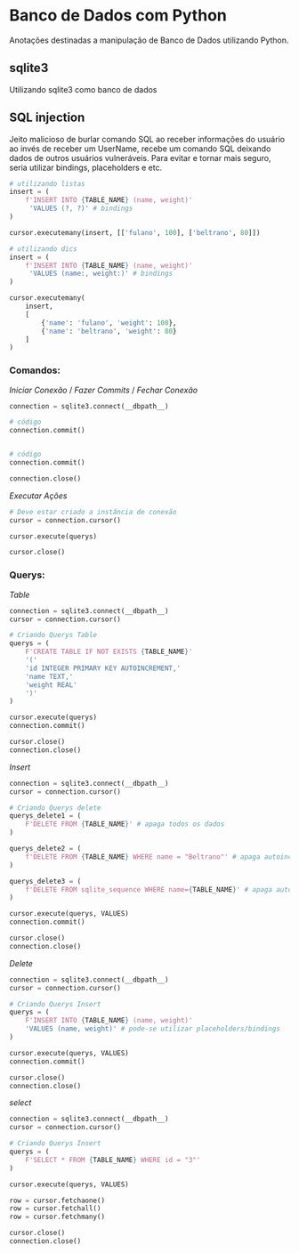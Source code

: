 # Banco de Dados com Python
Anotações destinadas a manipulação de Banco de Dados utilizando Python.

## sqlite3
Utilizando sqlite3 como banco de dados

## SQL injection
Jeito malicioso de burlar comando SQL ao receber informações do usuário ao invés de receber um UserName, recebe um comando SQL deixando dados de outros usuários vulneráveis. Para evitar e tornar mais seguro, seria utilizar bindings, placeholders e etc.
```Python
# utilizando listas
insert = (
    f'INSERT INTO {TABLE_NAME} (name, weight)'
     'VALUES (?, ?)' # bindings
)

cursor.executemany(insert, [['fulano', 100], ['beltrano', 80]])
```
```Python
# utilizando dics
insert = (
    f'INSERT INTO {TABLE_NAME} (name, weight)'
     'VALUES (name:, weight:)' # bindings
)

cursor.executemany(
    insert, 
    [
        {'name': 'fulano', 'weight': 100},
        {'name': 'beltrano', 'weight': 80}
    ]
)
```
### Comandos:
_Iniciar Conexão_ / _Fazer Commits_ / _Fechar Conexão_
```Python
connection = sqlite3.connect(__dbpath__)

# código
connection.commit()


# código
connection.commit()

connection.close()
```
_Executar Ações_
```Python
# Deve estar criado a instância de conexão
cursor = connection.cursor()

cursor.execute(querys)

cursor.close()
```

### Querys:
_Table_
```Python
connection = sqlite3.connect(__dbpath__)
cursor = connection.cursor()

# Criando Querys Table
querys = (
    F'CREATE TABLE IF NOT EXISTS {TABLE_NAME}'
    '('
    'id INTEGER PRIMARY KEY AUTOINCREMENT,'
    'name TEXT,'
    'weight REAL'
    ')'
)

cursor.execute(querys)
connection.commit()

cursor.close()
connection.close()
```
_Insert_
```Python
connection = sqlite3.connect(__dbpath__)
cursor = connection.cursor()

# Criando Querys delete
querys_delete1 = (
    F'DELETE FROM {TABLE_NAME}' # apaga todos os dados
)

querys_delete2 = (
    f'DELETE FROM {TABLE_NAME} WHERE name = "Beltrano"' # apaga autoincrement
)

querys_delete3 = (
    f'DELETE FROM sqlite_sequence WHERE name={TABLE_NAME}' # apaga autoincrement
)

cursor.execute(querys, VALUES)
connection.commit()

cursor.close()
connection.close()
```
_Delete_
```Python
connection = sqlite3.connect(__dbpath__)
cursor = connection.cursor()

# Criando Querys Insert
querys = (
    F'INSERT INTO {TABLE_NAME} (name, weight)'
    'VALUES (name, weight)' # pode-se utilizar placeholders/bindings
)

cursor.execute(querys, VALUES)
connection.commit()

cursor.close()
connection.close()
```
_select_
```python
connection = sqlite3.connect(__dbpath__)
cursor = connection.cursor()

# Criando Querys Insert
querys = (
    F'SELECT * FROM {TABLE_NAME} WHERE id = "3"' 
)

cursor.execute(querys, VALUES)

row = cursor.fetchaone()
row = cursor.fetchall()
row = cursor.fetchmany()

cursor.close()
connection.close()
```